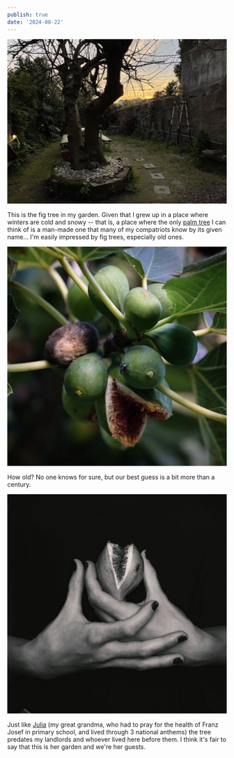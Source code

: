 ```yaml
---
publish: true
date: '2024-08-22'
---
```

![](5422527B-BD3E-479A-A1CC-55C89BACB695_1_105_c.jpeg)

This is the fig tree in my garden. Given that I grew up in a place where winters are cold and snowy -- that is, a place where the only [palm tree](https://en.wikipedia.org/wiki/Greetings_from_Jerusalem_Avenue) I can think of is a man-made one that many of my compatriots know by its given name... I'm easily impressed by fig trees, especially old ones. 

![](fig-pacman.webp)

How old? No one knows for sure, but our best guess is a bit more than a century.

![](fig-hand.webp)

Just like [Julia](<../Julia>) (my great grandma, who had to pray for the health of Franz Josef in primary school, and lived through 3 national anthems) the tree predates my landlords and whoever lived here before them. I think it's fair to say that this is her garden and we're her guests.
